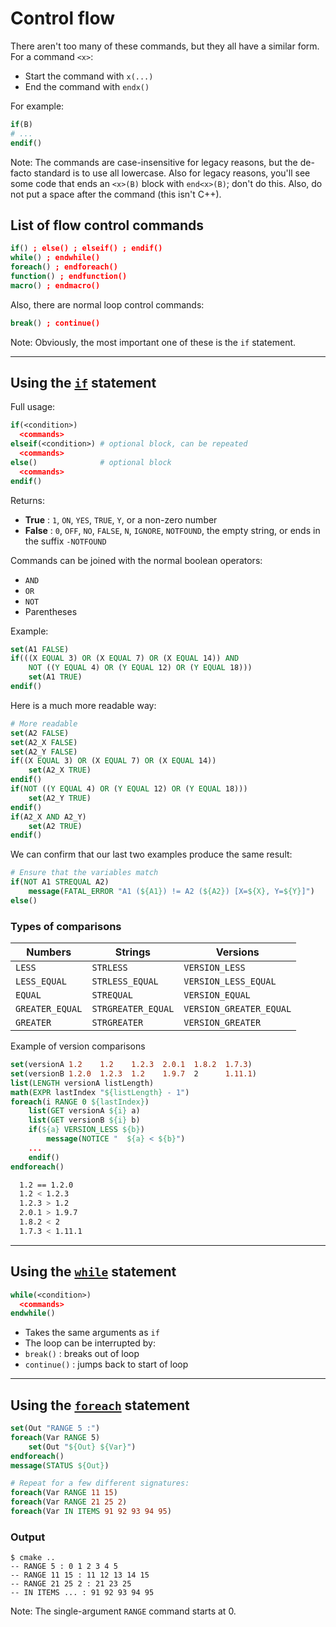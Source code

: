 # Control flow

There aren't too many of these commands, but they all have a similar form. For a command `<x>`:
* Start the command with `x(...)`
* End the command with `endx()`

For example:
```cmake
if(B)
# ...
endif()
```

Note:
The commands are case-insensitive for legacy reasons, but the de-facto standard is to use all lowercase.
Also for legacy reasons, you'll see some code that ends an `<x>(B)` block with `end<x>(B)`; don't do this.
Also, do not put a space after the command (this isn't C++).


## List of flow control commands
```cmake
if() ; else() ; elseif() ; endif()
while() ; endwhile()
foreach() ; endforeach()
function() ; endfunction()
macro() ; endmacro()
```
Also, there are normal loop control commands:
```cmake
break() ; continue()
```

Note:
Obviously, the most important one of these is the `if` statement.

---

## Using the [`if`](https://cmake.org/cmake/help/latest/command/if.html) statement

Full usage:
```cmake
if(<condition>)
  <commands>
elseif(<condition>) # optional block, can be repeated
  <commands>
else()              # optional block
  <commands>
endif()
```

Returns:

* **True** : `1`, `ON`, `YES`, `TRUE`, `Y`, or a non-zero number
* **False** : `0`, `OFF`, `NO`, `FALSE`, `N`, `IGNORE`, `NOTFOUND`, the empty string, or ends in the suffix `-NOTFOUND`


Commands can be joined with the normal boolean operators:
* `AND`
* `OR`
* `NOT`
* Parentheses

Example:
```cmake
set(A1 FALSE)
if(((X EQUAL 3) OR (X EQUAL 7) OR (X EQUAL 14)) AND
	NOT ((Y EQUAL 4) OR (Y EQUAL 12) OR (Y EQUAL 18)))
	set(A1 TRUE)
endif()
```


Here is a much more readable way:
```cmake
# More readable
set(A2 FALSE)
set(A2_X FALSE)
set(A2_Y FALSE)
if((X EQUAL 3) OR (X EQUAL 7) OR (X EQUAL 14))
	set(A2_X TRUE)
endif()
if(NOT ((Y EQUAL 4) OR (Y EQUAL 12) OR (Y EQUAL 18)))
	set(A2_Y TRUE)
endif()
if(A2_X AND A2_Y)
	set(A2 TRUE)
endif()
```


We can confirm that our last two examples produce the same result:
```cmake
# Ensure that the variables match
if(NOT A1 STREQUAL A2)
	message(FATAL_ERROR "A1 (${A1}) != A2 (${A2}) [X=${X}, Y=${Y}]")
else()
```


### Types of comparisons

Numbers | Strings | Versions
--- | --- | ---
`LESS` | `STRLESS` | `VERSION_LESS`
`LESS_EQUAL` | `STRLESS_EQUAL` | `VERSION_LESS_EQUAL`
`EQUAL` | `STREQUAL` | `VERSION_EQUAL`
`GREATER_EQUAL` | `STRGREATER_EQUAL` | `VERSION_GREATER_EQUAL`
`GREATER` | `STRGREATER` | `VERSION_GREATER`


Example of version comparisons
```cmake
set(versionA 1.2    1.2    1.2.3  2.0.1  1.8.2  1.7.3)
set(versionB 1.2.0  1.2.3  1.2    1.9.7  2      1.11.1)
list(LENGTH versionA listLength)
math(EXPR lastIndex "${listLength} - 1")
foreach(i RANGE 0 ${lastIndex})
    list(GET versionA ${i} a)
    list(GET versionB ${i} b)
    if(${a} VERSION_LESS ${b})
        message(NOTICE "  ${a} < ${b}")
	...
    endif()
endforeach()
```
```bash
  1.2 == 1.2.0
  1.2 < 1.2.3
  1.2.3 > 1.2
  2.0.1 > 1.9.7
  1.8.2 < 2
  1.7.3 < 1.11.1
```

---

## Using the [`while`](https://cmake.org/cmake/help/latest/command/while.html) statement

```cmake
while(<condition>)
  <commands>
endwhile()
```

* Takes the same arguments as `if`
* The loop can be interrupted by:
 * `break()` : breaks out of loop
 * `continue()` : jumps back to start of loop

---

## Using the [`foreach`](https://cmake.org/cmake/help/latest/command/foreach.html) statement
```cmake
set(Out "RANGE 5 :")
foreach(Var RANGE 5)
	set(Out "${Out} ${Var}")
endforeach()
message(STATUS ${Out})

# Repeat for a few different signatures:
foreach(Var RANGE 11 15)
foreach(Var RANGE 21 25 2)
foreach(Var IN ITEMS 91 92 93 94 95)
```

### Output
```shell
$ cmake ..
-- RANGE 5 : 0 1 2 3 4 5
-- RANGE 11 15 : 11 12 13 14 15
-- RANGE 21 25 2 : 21 23 25
-- IN ITEMS ... : 91 92 93 94 95
```

Note:
The single-argument `RANGE` command starts at 0.
